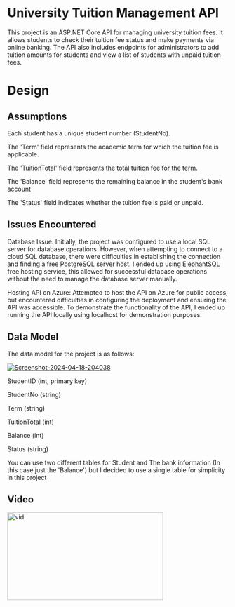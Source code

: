 # University Tuition Management API
This project is an ASP.NET Core API for managing university tuition fees. It allows students to check their tuition fee status and make payments via online banking. The API also includes endpoints for administrators to add tuition amounts for students and view a list of students with unpaid tuition fees.

# Design
## Assumptions
Each student has a unique student number (StudentNo).

The 'Term' field represents the academic term for which the tuition fee is applicable.

The 'TuitionTotal' field represents the total tuition fee for the term.

The 'Balance' field represents the remaining balance in the student's bank account

The 'Status' field indicates whether the tuition fee is paid or unpaid.


## Issues Encountered
Database Issue: Initially, the project was configured to use a local SQL server for database operations. However, when attempting to connect to a cloud SQL database, there were difficulties in establishing the connection and finding a free PostgreSQL server host. I ended up using ElephantSQL 
free hosting service, this allowed for successful database operations without the need to manage the database server manually.

Hosting API on Azure:  Attempted to host the API on Azure for public access, but encountered difficulties in configuring the deployment and ensuring the API was accessible. To demonstrate the functionality of the API, I ended up running the API locally using localhost for demonstration purposes.


## Data Model
The data model for the project is as follows:

<a href="https://imgbb.com/"><img src="https://i.ibb.co/GnZ9z8h/Screenshot-2024-04-18-204038.png" alt="Screenshot-2024-04-18-204038" border="0" /></a>

StudentID (int, primary key)

StudentNo (string)

Term (string)

TuitionTotal (int)

Balance (int)

Status (string)

You can use two different tables for Student and The bank information (In this case just the 'Balance') but I decided to use a single table for simplicity in this project 

## Video

<a href="https://drive.google.com/file/d/1uzy0w8jMStGZ-3xjisXb59fOfpzfheio/view?usp=sharing"><img src="https://i.ibb.co/82jQpBK/vid.png" alt="vid" border="0" width="355" height="200" /></a>

